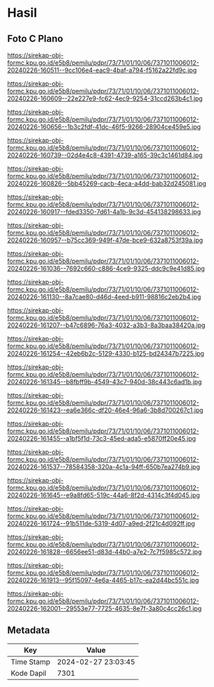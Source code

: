 # Hasil

## Foto C Plano

https://sirekap-obj-formc.kpu.go.id/e5b8/pemilu/pdpr/73/71/01/10/06/7371011006012-20240226-160511--9cc106e4-eac9-4baf-a794-f5162a22fd9c.jpg

https://sirekap-obj-formc.kpu.go.id/e5b8/pemilu/pdpr/73/71/01/10/06/7371011006012-20240226-160609--22e227e9-fc62-4ec9-9254-31ccd263b4c1.jpg

https://sirekap-obj-formc.kpu.go.id/e5b8/pemilu/pdpr/73/71/01/10/06/7371011006012-20240226-160656--1b3c2fdf-41dc-46f5-9266-28904ce459e5.jpg

https://sirekap-obj-formc.kpu.go.id/e5b8/pemilu/pdpr/73/71/01/10/06/7371011006012-20240226-160739--02d4e4c8-4391-4739-a165-39c3c1461d84.jpg

https://sirekap-obj-formc.kpu.go.id/e5b8/pemilu/pdpr/73/71/01/10/06/7371011006012-20240226-160826--5bb45269-cacb-4eca-a4dd-bab32d245081.jpg

https://sirekap-obj-formc.kpu.go.id/e5b8/pemilu/pdpr/73/71/01/10/06/7371011006012-20240226-160917--fded3350-7d61-4a1b-9c3d-454138298633.jpg

https://sirekap-obj-formc.kpu.go.id/e5b8/pemilu/pdpr/73/71/01/10/06/7371011006012-20240226-160957--b75cc369-949f-47de-bce9-632a8753f39a.jpg

https://sirekap-obj-formc.kpu.go.id/e5b8/pemilu/pdpr/73/71/01/10/06/7371011006012-20240226-161036--7692c660-c886-4ce9-9325-ddc9c9e41d85.jpg

https://sirekap-obj-formc.kpu.go.id/e5b8/pemilu/pdpr/73/71/01/10/06/7371011006012-20240226-161130--8a7cae80-d46d-4eed-b911-98816c2eb2b4.jpg

https://sirekap-obj-formc.kpu.go.id/e5b8/pemilu/pdpr/73/71/01/10/06/7371011006012-20240226-161207--b47c6896-76a3-4032-a3b3-8a3baa38420a.jpg

https://sirekap-obj-formc.kpu.go.id/e5b8/pemilu/pdpr/73/71/01/10/06/7371011006012-20240226-161254--42eb6b2c-5129-4330-b125-bd24347b7225.jpg

https://sirekap-obj-formc.kpu.go.id/e5b8/pemilu/pdpr/73/71/01/10/06/7371011006012-20240226-161345--b8fbff9b-4549-43c7-940d-38c443c6ad1b.jpg

https://sirekap-obj-formc.kpu.go.id/e5b8/pemilu/pdpr/73/71/01/10/06/7371011006012-20240226-161423--ea6e366c-df20-46e4-96a6-3b8d700267c1.jpg

https://sirekap-obj-formc.kpu.go.id/e5b8/pemilu/pdpr/73/71/01/10/06/7371011006012-20240226-161455--a1bf5f1d-73c3-45ed-ada5-e5870ff20e45.jpg

https://sirekap-obj-formc.kpu.go.id/e5b8/pemilu/pdpr/73/71/01/10/06/7371011006012-20240226-161537--78584358-320a-4c1a-94ff-650b7ea274b9.jpg

https://sirekap-obj-formc.kpu.go.id/e5b8/pemilu/pdpr/73/71/01/10/06/7371011006012-20240226-161645--e9a8fd65-519c-44a6-8f2d-4314c3f4d045.jpg

https://sirekap-obj-formc.kpu.go.id/e5b8/pemilu/pdpr/73/71/01/10/06/7371011006012-20240226-161724--91b511de-5319-4d07-a9ed-2f21c4d092ff.jpg

https://sirekap-obj-formc.kpu.go.id/e5b8/pemilu/pdpr/73/71/01/10/06/7371011006012-20240226-161828--6656ee51-d83d-44b0-a7e2-7c7f5985c572.jpg

https://sirekap-obj-formc.kpu.go.id/e5b8/pemilu/pdpr/73/71/01/10/06/7371011006012-20240226-161913--95f15097-4e6a-4465-b17c-ea2d44bc551c.jpg

https://sirekap-obj-formc.kpu.go.id/e5b8/pemilu/pdpr/73/71/01/10/06/7371011006012-20240226-162001--29553e77-7725-4635-8e7f-3a80c4cc26c1.jpg


## Metadata

| Key        | Value               |
| ---------- | ------------------- |
| Time Stamp | 2024-02-27 23:03:45 |
| Kode Dapil | 7301                |



